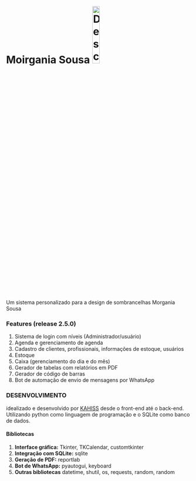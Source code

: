 # Moirgania Sousa <img src="assets/MorganiaSousa.ico" alt="Descrição da imagem" style="width:20%;">
Um sistema personalizado para a design de sombrancelhas Morgania Sousa

### Features (release 2.5.0)
1. Sistema de login com níveis (Administrador/usuário)
2. Agenda e gerenciamento de agenda 
3. Cadastro de clientes, profissionais, informações de estoque, usuários
4. Estoque
5. Caixa (gerenciamento do dia e do mês)
6. Gerador de tabelas com relatórios em PDF
7. Gerador de código de barras
8. Bot de automação de envio de mensagens por WhatsApp

### DESENVOLVIMENTO
idealizado e desenvolvido por [KAHISS](https://github.com/KAHISS) desde o front-end até o back-end. Utilizando python como linguagem de programação e o SQLite como banco de dados.

#### Bibliotecas
1. **Interface gráfica:** Tkinter, TKCalendar, customtkinter
2. **Integração com SQLite:** sqlite
3. **Geração de PDF:** reportlab
4. **Bot de WhatsApp:** pyautogui, keyboard
5. **Outras bibliotecas** datetime, shutil, os, requests, random, random


